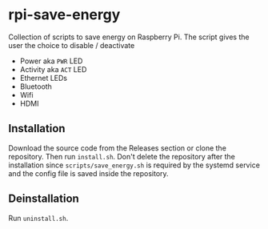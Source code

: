 # rpi-save-energy

Collection of scripts to save energy on Raspberry Pi. The script gives the user the choice to disable / deactivate

- Power aka `PWR` LED
- Activity aka `ACT` LED
- Ethernet LEDs
- Bluetooth
- Wifi
- HDMI

## Installation

Download the source code from the Releases section or clone the repository. Then run `install.sh`.
Don't delete the repository after the installation since `scripts/save_energy.sh` is required by the systemd service
and the config file is saved inside the repository.

## Deinstallation

Run `uninstall.sh`.
